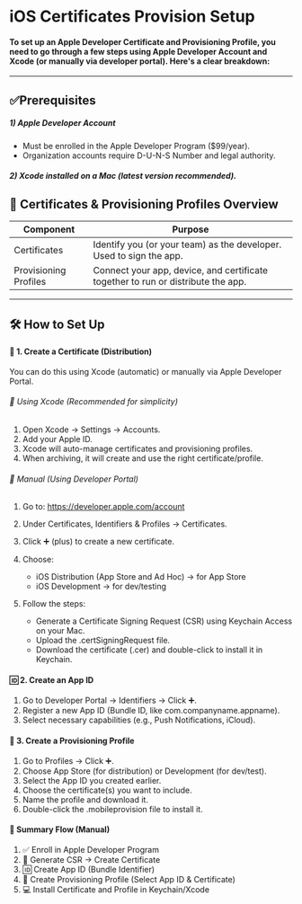 # iOS Certificates Provision Setup
#### To set up an Apple Developer Certificate and Provisioning Profile, you need to go through a few steps using Apple Developer Account and Xcode (or manually via developer portal). Here's a clear breakdown:
---

## ✅Prerequisites
##### 1) Apple Developer Account
- Must be enrolled in the Apple Developer Program ($99/year).
- Organization accounts require D-U-N-S Number and legal authority.
##### 2) Xcode installed on a Mac (latest version recommended).

## 📜 Certificates & Provisioning Profiles Overview
| Component | Purpose |
| ------ | ------ |
| Certificates | Identify you (or your team) as the developer. Used to sign the app. |
| Provisioning Profiles | Connect your app, device, and certificate together to run or distribute the app. |
---
## 🛠️ How to Set Up
#### 🔐 1. Create a Certificate (Distribution)
You can do this using Xcode (automatic) or manually via Apple Developer Portal.

###### 🔸 Using Xcode (Recommended for simplicity)
1) Open Xcode → Settings → Accounts.
2) Add your Apple ID.
3) Xcode will auto-manage certificates and provisioning profiles.
4) When archiving, it will create and use the right certificate/profile.
###### 🔸 Manual (Using Developer Portal)
1) Go to: https://developer.apple.com/account
2) Under Certificates, Identifiers & Profiles → Certificates.
3) Click ➕ (plus) to create a new certificate.
4) Choose:
    - iOS Distribution (App Store and Ad Hoc) → for App Store
    - iOS Development → for dev/testing

5) Follow the steps:
    - Generate a Certificate Signing Request (CSR) using Keychain Access on your Mac.
    - Upload the .certSigningRequest file.
    - Download the certificate (.cer) and double-click to install it in Keychain.

#### 🆔 2. Create an App ID
1) Go to Developer Portal → Identifiers → Click ➕.
2) Register a new App ID (Bundle ID, like com.companyname.appname).
3) Select necessary capabilities (e.g., Push Notifications, iCloud).

#### 📄 3. Create a Provisioning Profile
1) Go to Profiles → Click ➕.
2) Choose App Store (for distribution) or Development (for dev/test).
3) Select the App ID you created earlier.
4) Choose the certificate(s) you want to include.
5) Name the profile and download it.
6) Double-click the .mobileprovision file to install it.

#### 🔄 Summary Flow (Manual)
1) ✅ Enroll in Apple Developer Program
2) 🔐 Generate CSR → Create Certificate
3) 🆔 Create App ID (Bundle Identifier)
4) 📄 Create Provisioning Profile (Select App ID & Certificate)
5) 💻 Install Certificate and Profile in Keychain/Xcode
